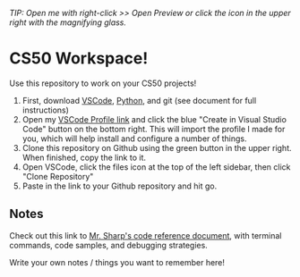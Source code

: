 *TIP: Open me with right-click >> Open Preview or click the icon in the upper right with the magnifying glass.*

# CS50 Workspace!

Use this repository to work on your CS50 projects!

1. First, download [VSCode](https://code.visualstudio.com/download), [Python](https://www.python.org/downloads/macos/), and git (see document for full instructions)
2. Open my [VSCode Profile link](https://vscode.dev/editor/profile/github/f243a61bd1b32fec27547e1ab25e24cb) and click the blue "Create in Visual Studio Code" button on the bottom right. This will import the profile I made for you, which will help install and configure a number of things.
3. Clone this repository on Github using the green button in the upper right. When finished, copy the link to it.
4. Open VSCode, click the files icon at the top of the left sidebar, then click "Clone Repository"
5. Paste in the link to your Github repository and hit go.

## Notes

Check out this link to [Mr. Sharp's code reference document](https://github.com/mrsharp-milken/AP-CS-Principles/blob/main/README.md), with terminal commands, code samples, and debugging strategies.

Write your own notes / things you want to remember here!
